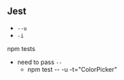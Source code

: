 ## Jest

-   `--u`
-   `-i`

npm tests

-   need to pass `--`
    -   npm test -- -u -t="ColorPicker"
